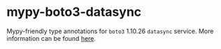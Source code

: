 # mypy-boto3-datasync

Mypy-friendly type annotations for `boto3` 1.10.26 `datasync` service.
More information can be found [here](https://github.com/vemel/mypy_boto3).